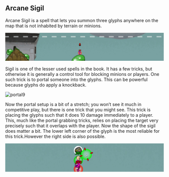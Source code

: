 ## Arcane Sigil 

Arcane Sigil is a spell that lets you summon three glyphs anywhere on the map that is not inhabited by terrain or minions.

![sigil1](https://raw.githubusercontent.com/1IlIl/wikidata/main/arcane/gifs/sigil1.gif)

Sigil is one of the lesser used spells in the book. It has a few tricks, but otherwise it is generally a control tool for blocking minions or players. One such trick is to portal someone into the glyphs. This can be powerful because glyphs do apply a knockback. 

![portal9](https://raw.githubusercontent.com/1IlIl/wikidata/main/arcane/gifs/arcaneportal9.gif)

Now the portal setup is a bit of a stretch; you won’t see it much in competitive play, but there is one trick that you might see. This trick is placing the glyphs such that it does 10 damage immediately to a player. This, much like the portal grabbing tricks, relies on placing the target very precisely such that it overlaps with the player. Now the shape of the sigil does matter a bit. The lower left corner of the glyph is the most reliable for this trick.However the right side is also possible.

![sigil2](https://raw.githubusercontent.com/1IlIl/wikidata/main/arcane/gifs/sigil2.gif)

